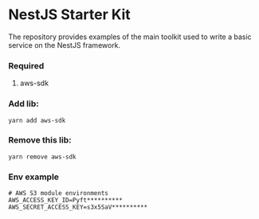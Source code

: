 # NestJS Starter Kit

The repository provides examples of the main toolkit used to write a basic service on the NestJS framework.

### Required

1. aws-sdk

### Add lib:
```yarn
yarn add aws-sdk
```

### Remove this lib:
```yarn
yarn remove aws-sdk
```

### Env example
```dotenv
# AWS S3 module environments
AWS_ACCESS_KEY_ID=Pyft**********
AWS_SECRET_ACCESS_KEY=s3x5SaV**********
```
